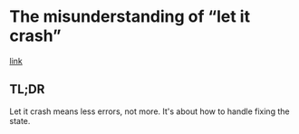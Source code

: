 # The misunderstanding of “let it crash”

[link](https://www.amberbit.com/blog/2019/7/26/the-misunderstanding-of-let-it-crash/)

## TL;DR

Let it crash means less errors, not more. It's about how to handle fixing the state.
